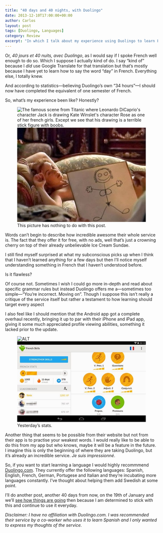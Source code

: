 ```yaml
---
title: "40 days and 40 nights, with Duolingo"
date: 2013-12-10T17:00:00+00:00
author: Carlos
layout: post
tags: [Duolingo, Languages]
category: Review
excerpt: "In which I talk about my experience using Duolingo to learn French."
---
```

Or, <i lang="fr">40 jours et 40 nuits, avec Duolingo</i>, as I would say if I spoke French well enough to do so. Which I suppose I actually kind of do. I say “kind of” because I _did_ use Google Translate for that translation but that’s mostly because I have yet to learn how to say the word “day” in French. Everything else, I totally knew.

And according to statistics—believing Duolingo’s own “34 hours”—I should now have completed the equivalent of one semester of French.

So, what’s my experience been like? Honestly?

<figure>
    <img class="js-lazy-load" data-original="/assets/posts/2013/12/this-picture-is-from-the-titanic.jpg" alt="The famous scene from Titanic where Leonardo DiCaprio's character Jack is drawing Kate Winslet's character Rose as one of her french girls. Except we see that his drawing is a terrible stick figure with boobs.">
  <noscript>
    <img src="/assets/posts/2013/12/this-picture-is-from-the-titanic.jpg" alt="The famous scene from Titanic where Leonardo DiCaprio's character Jack is drawing Kate Winslet's character Rose as one of her french girls. Except we see that his drawing is a terrible stick figure with boobs.">
  </noscript>
  <figcaption>This picture has nothing to do with this post.</figcaption>
</figure>

Words can’t begin to describe how incredible awesome their whole service is. The fact that they offer it for free, with no ads, well that’s just a crowning cherry on top of their already unbelievable Ice Cream Sundae.

I still find myself surprised at what my subconscious picks up when I think that I haven’t learned anything for a few days but then I’ll notice myself understanding something in French that I haven’t understood before.

Is it flawless?

Of course not. Sometimes I wish I could go more in-depth and read about specific grammar rules but instead Duolingo offers me a—sometimes too simple—“You’re incorrect. Moving on”. Though I suppose this isn’t really a critique of the service itself but rather a testament to how learning should target every aspect

I also feel like I should mention that the Android app got a complete overhaul recently, bringing it up to par with their iPhone and iPad app, giving it some much appreciated profile viewing abilities, something it lacked prior to the update.

<figure>
    <img class="js-lazy-load" data-original="/assets/posts/2013/12/day-39-of-duolingo.jpg" alt="ALT">
  <noscript>
    <img src="/assets/posts/2013/12/day-39-of-duolingo.jpg" alt="ALT">
  </noscript>
  <figcaption>Yesterday’s stats.</figcaption>
</figure>

Another thing that seems to be possible from their website but not from their app is to practise your weakest words. I would really like to be able to do this from my app but who knows, maybe it will be a feature in the future. I imagine this is only the beginning of where they are taking Duolingo, but it’s already an incredible service. <i lang="fr">Je suis impressionné</i>.

So, if you want to start learning a language I would highly recommmend [Duolingo.com](http://duolingo.com/). They currently offer the following languages: Spanish, English, French, German, Portugese and Italian and they’re incubating more languages constantly. I’ve thought about helping them add Swedish at some point.

I’ll do another post, another 40 days from now, on the 19th of January and we’ll <a href="http://www.duolingo.com/fiinix" >see how things are going</a> then because I am determined to stick with this and continue to use it everyday.

*Disclaimer: I have no affiliation with Duolingo.com. I was recommended their service by a co-worker who uses it to learn Spanish and I only wanted to express my thoughts of the service.*